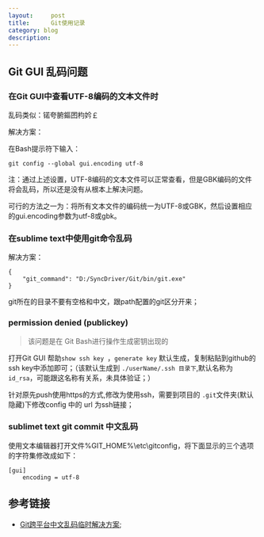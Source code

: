 ```yaml
---
layout:     post
title:      Git使用记录
category: blog
description: 
---
```

## Git GUI 乱码问题

### 在Git GUI中查看UTF-8编码的文本文件时

乱码类似：锘夸腑鏂囨枃妗￡

解决方案：

在Bash提示符下输入：

	git config --global gui.encoding utf-8

注：通过上述设置，UTF-8编码的文本文件可以正常查看，但是GBK编码的文件将会乱码，所以还是没有从根本上解决问题。

可行的方法之一为：将所有文本文件的编码统一为UTF-8或GBK，然后设置相应的gui.encoding参数为utf-8或gbk。

### 在sublime text中使用git命令乱码

解决方案：

	{
		"git_command": "D:/SyncDriver/Git/bin/git.exe"
	}

git所在的目录不要有空格和中文，跟path配置的git区分开来；

### permission denied (publickey)
> 该问题是在 Git Bash进行操作生成密钥出现的

打开Git GUI 帮助`show ssh key `，`generate key` 默认生成，复制粘贴到github的ssh key中添加即可；（该默认生成到 `./userName/.ssh 目录下`,默认名称为`id_rsa`，可能跟这名称有关系，未具体验证；）

针对原先push使用https的方式,修改为使用ssh，需要到项目的 `.git`文件夹(默认隐藏)下修改config 中的 url 为ssh链接；

### sublimet text git commit 中文乱码

使用文本编辑器打开文件%GIT_HOME%\etc\gitconfig，将下面显示的三个选项的字符集修改成如下：

	[gui]
     	encoding = utf-8

## 参考链接

* [Git跨平台中文乱码临时解决方案](http://blog.csdn.net/snowdream86/article/details/6891319);